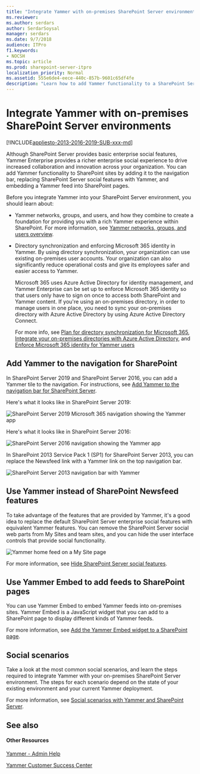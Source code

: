 ```yaml
---
title: "Integrate Yammer with on-premises SharePoint Server environments"
ms.reviewer: 
ms.author: serdars
author: SerdarSoysal
manager: serdars
ms.date: 9/7/2018
audience: ITPro
f1.keywords:
- NOCSH
ms.topic: article
ms.prod: sharepoint-server-itpro
localization_priority: Normal
ms.assetid: 555e6de4-eece-440c-857b-9601c65df4fe
description: "Learn how to add Yammer functionality to a SharePoint Server environment and how to replace SharePoint Newsfeeds with Yammer."
---
```


# Integrate Yammer with on-premises SharePoint Server environments

[!INCLUDE[appliesto-2013-2016-2019-SUB-xxx-md](../includes/appliesto-2013-2016-2019-SUB-xxx-md.md)]
 
Although SharePoint Server provides basic enterprise social features, Yammer Enterprise provides a richer enterprise social experience to drive increased collaboration and innovation across your organization. You can add Yammer functionality to SharePoint sites by adding it to the navigation bar, replacing SharePoint Server social features with Yammer, and embedding a Yammer feed into SharePoint pages. 

Before you integrate Yammer into your SharePoint Server  environment, you should learn about:
- Yammer networks, groups, and users, and how they combine to create a foundation for providing you with a rich Yammer experience within SharePoint. For more information, see [Yammer networks, groups, and users overview](yammer-networks-groups-and-users-overview.md).
- Directory synchronization and enforcing Microsoft 365 identity in Yammer. By using directory synchronization, your organization can use existing on-premises user accounts. Your organization can also significantly reduce operational costs and give its employees safer and easier access to Yammer. 
  
    Microsoft 365 uses Azure Active Directory for identity management, and Yammer Enterprise can be set up to enforce Microsoft 365 identity so that users only have to sign on once to access both SharePoint and Yammer content. If you're using an on-premises directory, in order to manage users in one place, you need to sync your on-premises directory with Azure Active Directory by using Azure Active Directory Connect. 
  
    For more info, see [Plan for directory synchronization for Microsoft 365](/microsoft-365/enterprise/plan-for-directory-synchronization), [Integrate your on-premises directories with Azure Active Directory](/azure/active-directory/hybrid/whatis-hybrid-identity), and [Enforce Microsoft 365 identity for Yammer users](/yammer/configure-your-yammer-network/enforce-office-365-identity)
    
## Add Yammer to the navigation for SharePoint 

In SharePoint Server 2019 and SharePoint Server 2016, you can add a Yammer tile to the navigation. For instructions, see [Add Yammer to the navigation bar for SharePoint Server](add-yammer-to-the-navigation-bar-for-sharepoint-Server.md).

Here's what it looks like in SharePoint Server 2019:

![SharePoint Server 2019 Microsoft 365 navigation showing the Yammer app](../media/yammer_spserver_apps2019.png)

Here's what it looks like in SharePoint Server 2016: 

![SharePoint Server 2016 navigation showing the Yammer app](../media/yammer-tile-sharepoint.png)
 
In SharePoint 2013 Service Pack 1 (SP1) for SharePoint Server 2013, you can replace the Newsfeed link with a Yammer link on the top navigation bar.

![SharePoint Server 2013 navigation bar with Yammer](../media/Yammerinonpremnavbar.gif)
  
  
## Use Yammer instead of SharePoint Newsfeed features

To take advantage of the features that are provided by Yammer, it's a good idea to replace the default SharePoint Server enterprise social features with equivalent Yammer features. You can remove the SharePoint Server social web parts from My Sites and team sites, and you can hide the user interface controls that provide social functionality.
  
![Yammer home feed on a My Site page](../media/Yammerhomefeed.gif)
  
For more information, see [Hide SharePoint Server social features](hide-sharepoint-server-social-features.md).
  
## Use Yammer Embed to add feeds to SharePoint pages

You can use Yammer Embed to embed Yammer feeds into on-premises sites. Yammer Embed is a JavaScript widget that you can add to a SharePoint page to display different kinds of Yammer feeds.
  
For more information, see [Add the Yammer Embed widget to a SharePoint page](add-the-yammer-embed-widget-to-a-sharepoint-page.md).
  
## Social scenarios

Take a look at the most common social scenarios, and learn the steps required to integrate Yammer with your on-premises SharePoint Server environment. The steps for each scenario depend on the state of your existing environment and your current Yammer deployment.
  
For more information, see [Social scenarios with Yammer and SharePoint Server](social-scenarios-with-yammer-and-sharepoint-server.md).
  
## See also

#### Other Resources

[Yammer - Admin Help](/yammer/)

[Yammer Customer Success Center](https://go.microsoft.com/fwlink/p/?LinkID=331300)